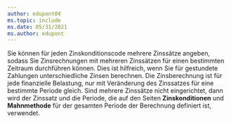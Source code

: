 ```yaml
---
author: edupont04
ms.topic: include
ms.date: 05/31/2021
ms.author: edupont
---
```

Sie können für jeden Zinskonditionscode mehrere Zinssätze angeben, sodass Sie Zinsrechnungen mit mehreren Zinssätzen für einen bestimmten Zeitraum durchführen können. Dies ist hilfreich, wenn Sie für gestundete Zahlungen unterschiedliche Zinsen berechnen. Die Zinsberechnung ist für jede finanzielle Belastung, nur mit Veränderung des Zinssatzes für eine bestimmte Periode gleich. Sind mehrere Zinssätze nicht eingerichtet, dann wird der Zinssatz und die Periode, die auf den Seiten **Zinskonditionen** und **Mahnmethode** für der gesamten Periode der Berechnung definiert ist, verwendet.